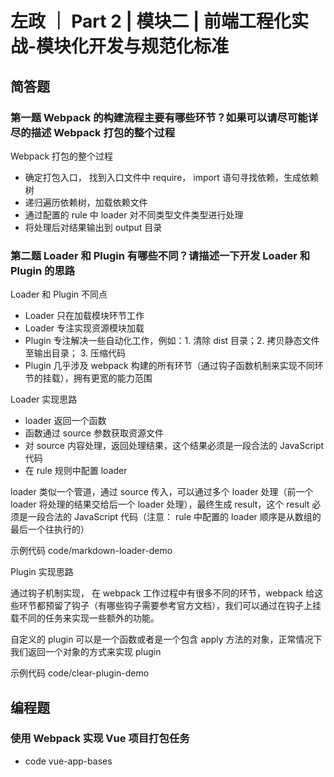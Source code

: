 # 左政 ｜ Part 2 | 模块二 | 前端工程化实战-模块化开发与规范化标准

## 简答题

### 第一题 Webpack 的构建流程主要有哪些环节？如果可以请尽可能详尽的描述 Webpack 打包的整个过程

Webpack 打包的整个过程

- 确定打包入口， 找到入口文件中 require， import 语句寻找依赖，生成依赖树
- 递归遍历依赖树，加载依赖文件
- 通过配置的 rule 中 loader 对不同类型文件类型进行处理
- 将处理后对结果输出到 output 目录

### 第二题 Loader 和 Plugin 有哪些不同？请描述一下开发 Loader 和 Plugin 的思路

Loader 和 Plugin 不同点

- Loader 只在加载模块环节工作
- Loader 专注实现资源模块加载
- Plugin 专注解决一些自动化工作，例如：1. 清除 dist 目录；2. 拷贝静态文件至输出目录； 3. 压缩代码
- Plugin 几乎涉及 webpack 构建的所有环节（通过钩子函数机制来实现不同环节的挂载），拥有更宽的能力范围

Loader 实现思路

- loader 返回一个函数
- 函数通过 source 参数获取资源文件
- 对 source 内容处理，返回处理结果，这个结果必须是一段合法的 JavaScript 代码
- 在 rule 规则中配置 loader

loader 类似一个管道，通过 source 传入，可以通过多个 loader 处理（前一个 loader 将处理的结果交给后一个 loader 处理），最终生成 result，这个 result 必须是一段合法的 JavaScript 代码（注意： rule 中配置的 loader 顺序是从数组的最后一个往执行的）

示例代码 code/markdown-loader-demo

Plugin 实现思路

通过钩子机制实现， 在 webpack 工作过程中有很多不同的环节，webpack 给这些环节都预留了钩子（有哪些钩子需要参考官方文档），我们可以通过在钩子上挂载不同的任务来实现一些额外的功能。

自定义的 plugin 可以是一个函数或者是一个包含 apply 方法的对象，正常情况下我们返回一个对象的方式来实现 plugin

示例代码 code/clear-plugin-demo


## 编程题

### 使用 Webpack 实现 Vue 项目打包任务

- code vue-app-bases
